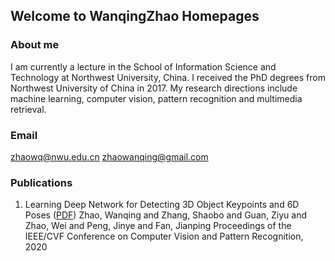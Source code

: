 ## Welcome to WanqingZhao Homepages
### About me
I am currently a lecture in the School of Information Science and Technology at Northwest University, China. I received the PhD degrees from  Northwest University of China in 2017. My research directions include machine learning, computer vision, pattern recognition and multimedia  retrieval.

### Email

zhaowq@nwu.edu.cn
zhaowanqing@gmail.com

### Publications
1. Learning Deep Network for Detecting 3D Object Keypoints and 6D Poses ([PDF](https://guides.github.com/features/mastering-markdown/))
Zhao, Wanqing and Zhang, Shaobo and Guan, Ziyu and Zhao, Wei and Peng, Jinye and Fan, Jianping
Proceedings of the IEEE/CVF Conference on Computer Vision and Pattern Recognition, 2020

